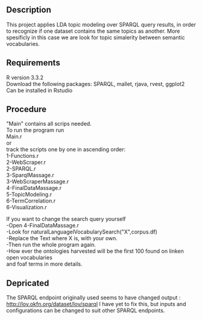 ## Description
This project applies LDA topic modeling over SPARQL query results, in order to recognize if one dataset contains the same topics as another.
More spesificly in this case we are look for topic simalerity between semantic vocabularies.

## Requirements
R version 3.3.2  
Download the following packages: SPARQL, mallet, rjava, rvest, ggplot2  
Can be installed in Rstudio  

## Procedure
"Main" contains all scrips needed.  
To run the program run   
Main.r  
or  
track the scripts one by one in ascending order:  
1-Functions.r  
2-WebScraper.r  
2-SPARQL.r  
3-SparqlMassage.r  
3-WebScraperMassage.r  
4-FinalDataMassage.r  
5-TopicModeling.r  
6-TermCorrelation.r  
6-Visualization.r  


If you want to change the search query yourself  
-Open 4-FinalDataMassage.r  
-Look for naturalLanguagelVocabularySearch("X",corpus.df)  
-Replace the Text where X is, with your own.  
-Then run the whole program again.  
-How ever the ontologies harvested will be the first 100 found on linken open vocabularies  
and foaf terms in more details.  

## Depricated
The SPARQL endpoint originally used seems to have changed output : http://lov.okfn.org/dataset/lov/sparql
I have yet to fix this, but inputs and configurations can be changed to suit other SPARQL endpoints.
